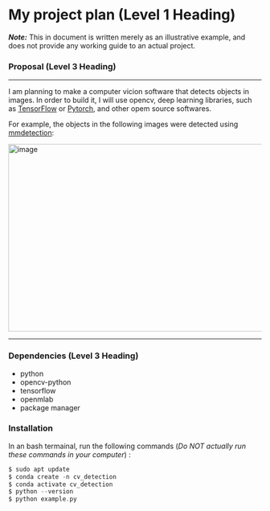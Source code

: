 # My project plan (Level 1 Heading)

***Note:*** This in document is written merely as an illustrative example, and does not provide any working guide to an actual project.

### **Proposal** (Level 3 Heading)
---
I am planning to make a computer vicion software that detects objects in images.
In order to build it, I will use opencv, deep learning libraries, such as [TensorFlow](https://www.tensorflow.org/?hl=ko)
or [Pytorch](https://pytorch.org/), and other opem source softwares.

For example, the objects in the following images were detected using [mmdetection](https://github.com/open-mmlab/mmdetection):

<img width="1746" height="373" alt="image" src="https://github.com/user-attachments/assets/ccc24aec-31b6-47d4-9336-4982b1e33df8" />

---
### Dependencies (Level 3 Heading)
- python
- opencv-python
- tensorflow
- openmlab
- package manager

### Installation

In an bash termainal, run the following commands (*Do NOT actually run these commands in your computer*) :

```c
$ sudo apt update
$ conda create -n cv_detection
$ conda activate cv_detection
$ python --version
$ python example.py
